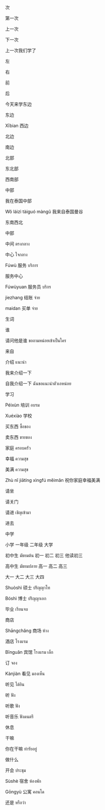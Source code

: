 
次

第一次

上一次

下一次

上一次我们学了

左

右

前

后

今天来学东边

东边

Xībian
西边

北边

南边

北部

东北部

西南部

中部

我在泰国中部

Wǒ láizì tàiguó màngǔ
我来自泰国曼谷

东南西北

中部

中间 ตรงกลาง

中心 ใจกลาง

Fúwù
服务 บริการ

服务中心

Fúwùyuan
服务员 บริกร

jiezhang
结账 จ่าย

maidan
买单 จ่าย

生词

谁

请问他是谁  ขอถามหน่อยเข้าเป็นใคร

来自

介绍 แนะนำ

我来介绍一下 

自我介绍一下 ฉันขอแนะนำตัวเอหน่อย

学习

Péixùn
培训 อบรม

Xuéxiào
学校

买东西 ซื้อของ

卖东西 ขายของ

家庭 ครอบครัว

幸福 ความสุข

美满 ความสุข

Zhù nǐ jiātíng xìngfú měimǎn
祝你家庭幸福美满

请坐 

请关门

请进  เชิญเข้ามา

进去

中学

小学
一年级 二年级
大学

初中生  มัธยมต้น
初一 初二 初三
他读初三

高中生  มัธยมปลาย
高一 高二 高三

大一
大二
大三
大四

Shuòshì
硕士 ปริญญาโท

Bóshì
博士 ปริญญาเอก

毕业 เรียนจบ

商店

Shāngchǎng
商场  ห้าง

酒店  โรงแรม

Bīnguǎn
宾馆  โรงแรม เล็ก

订 จอง

Kànjiàn
看见 มองเห็น

听见 ได้ยิน

听  ฟัง

听歌  ฟัง

听音乐  ฟังดนตรี

休息 

干嘛

你在干嘛  ทำรัยอยู่

做什么

开会 ประชุม

Sùshè
宿舍 ห้องพัก

Gōngyù
公寓  คอนโด

还是 หรือว่า


